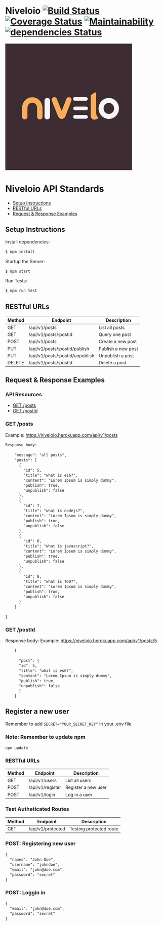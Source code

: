 # Niveloio [![Build Status](https://travis-ci.com/niveloio/niveloio.svg?branch=develop)](https://travis-ci.com/niveloio/niveloio) [![Coverage Status](https://coveralls.io/repos/github/niveloio/niveloio/badge.svg?branch=develop&kill-cache=1)](https://coveralls.io/github/niveloio/niveloio?branch=develop&service=githu) [![Maintainability](https://api.codeclimate.com/v1/badges/57a880b0b1fbcf7dc89e/maintainability)](https://codeclimate.com/github/niveloio/niveloio/maintainability) [![dependencies Status](https://david-dm.org/expressjs/express/status.svg)](https://david-dm.org/expressjs/express)

![](./logo.jpg)

# Niveloio API Standards

- [Setup Instructions](#instructions)
- [RESTful URLs](#restful-urls)
- [Request & Response Examples](#request--response-examples)

## Setup Instructions

Install dependencies:

```sh
$ npm install
```

Startup the Server:

```sh
$ npm start
```

Run Tests:

```sh
$ npm run test
```

## RESTful URLs

| Method | Endpoint                        | Description        |
| ------ | ------------------------------- | ------------------ |
| GET    | /api/v1/posts                   | List all posts     |
| GET    | /api/v1/posts/:postId           | Query one post     |
| POST   | /api/v1/posts                   | Create a new post  |
| PUT    | /api/v1/posts/:postId/publish   | Publish a new post |
| PUT    | /api/v1/posts/:postId/unpublish | Unpublish a post   |
| DELETE | /api/v1/posts/:postId           | Delete a post      |

## Request & Response Examples

### API Resources

- [GET /posts](#get-posts)
- [GET /postId](#get-onepost)

### GET /posts

Example: https://niveloio.herokuapp.com/api/v1/posts
```
Response body:

    "message": "all posts",
    "posts": [
      {
        "id": 5,
        "title": "what is es6?",
        "content": "Lorem Ipsum is simply dummy",
        "publish": true,
        "unpublish": false
      },
      {
        "id": 7,
        "title": "what is nodejs?",
        "content": "Lorem Ipsum is simply dummy",
        "publish": true,
        "unpublish": false
      },
      {
        "id": 6,
        "title": "what is javascript?",
        "content": "Lorem Ipsum is simply dummy",
        "publish": true,
        "unpublish": false
      },
      {
        "id": 8,
        "title": "what is TDD?",
        "content": "Lorem Ipsum is simply dummy",
        "publish": true,
        "unpublish": false
      }
    ]

}
```

### GET /postId

Response body:
Example: https://niveloio.herokuapp.com/api/v1/posts/5
```
    {

      "post": {
      "id": 5,
      "title": "what is es6?",
      "content": "Lorem Ipsum is simply dummy",
      "publish": true,
      "unpublish": false
      }
    }
```

## Register a new user

Remember to add `SECRET="YOUR_SECRET_KEY"` in your .env file

### Note: Remember to update npm 

```
npm update
```

### RESTful URLs

| Method | Endpoint                        | Description        |
| ------ | ------------------------------- | ------------------ |
| GET    | /api/v1/users                   | List all users     |
| POST   | /api/v1/register                | Register a new user  |
| POST   | /api/v1/login                   | Log in a user |

### Test Autheticated Routes



| Method | Endpoint                        | Description        |
| ------ | ------------------------------- | ------------------ |
| GET   | /api/v1/protected                   | Testing protected route |

### POST: Registering new user

```
{
  "names": "John Doe",
  "username": "johndoe",
  "email": "john@doe.com",
  "password": "secret"
}
```

### POST: Loggin in

```
{
  "email": "john@doe.com",
  "password": "secret"
}
```

